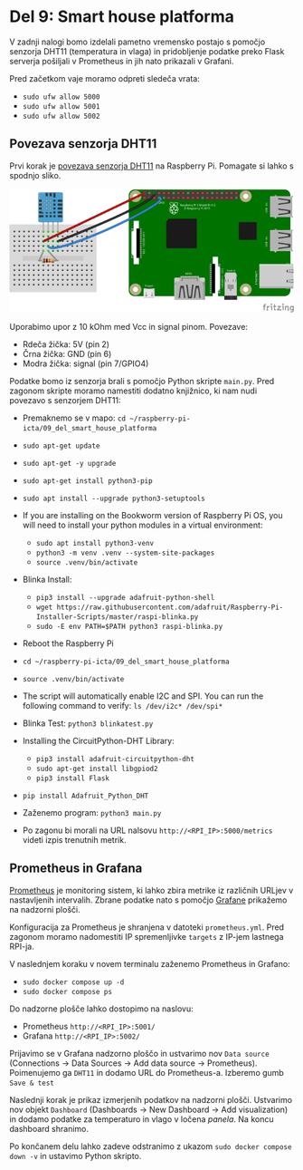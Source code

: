 # Del 9: Smart house platforma

V zadnji nalogi bomo izdelali pametno vremensko postajo s pomočjo senzorja DHT11 (temperatura in vlaga) in pridobljenje podatke preko Flask serverja pošiljali v Prometheus in jih nato prikazali v Grafani.

Pred začetkom vaje moramo odpreti sledeča vrata:
- `sudo ufw allow 5000`
- `sudo ufw allow 5001`
- `sudo ufw allow 5002`

## Povezava senzorja DHT11

Prvi korak je [povezava senzorja DHT11](https://www.circuitbasics.com/how-to-set-up-the-dht11-humidity-sensor-on-the-raspberry-pi/) na Raspberry Pi. Pomagate si lahko s spodnjo sliko.

![DHT11](./dht11.png)

Uporabimo upor z 10 kOhm med Vcc in signal pinom. Povezave:
- Rdeča žička: 5V (pin 2)
- Črna žička: GND (pin 6)
- Modra žička: signal (pin 7/GPIO4)

Podatke bomo iz senzorja brali s pomočjo Python skripte `main.py`. Pred zagonom skripte moramo namestiti dodatno knjižnico, ki nam nudi povezavo s senzorjem DHT11:
- Premaknemo se v mapo: `cd ~/raspberry-pi-icta/09_del_smart_house_platforma`
- `sudo apt-get update`
- `sudo apt-get -y upgrade`
- `sudo apt-get install python3-pip`
- `sudo apt install --upgrade python3-setuptools`
- If you are installing on the Bookworm version of Raspberry Pi OS, you will need to install your python modules in a virtual environment:
    - `sudo apt install python3-venv`
    - `python3 -m venv .venv --system-site-packages`
    - `source .venv/bin/activate`
- Blinka Install:
    - `pip3 install --upgrade adafruit-python-shell`
    - `wget https://raw.githubusercontent.com/adafruit/Raspberry-Pi-Installer-Scripts/master/raspi-blinka.py`
    - `sudo -E env PATH=$PATH python3 raspi-blinka.py`
- Reboot the Raspberry Pi
- `cd ~/raspberry-pi-icta/09_del_smart_house_platforma`
- `source .venv/bin/activate`
- The script will automatically enable I2C and SPI. You can run the following command to verify: `ls /dev/i2c* /dev/spi*`
- Blinka Test: `python3 blinkatest.py`
- Installing the CircuitPython-DHT Library:
    - `pip3 install adafruit-circuitpython-dht`
    - `sudo apt-get install libgpiod2`
    - `pip3 install Flask`



- `pip install Adafruit_Python_DHT`

- Zaženemo program: `python3 main.py`
- Po zagonu bi morali na URL nalsovu `http://<RPI_IP>:5000/metrics` videti izpis trenutnih metrik.

## Prometheus in Grafana

[Prometheus](https://prometheus.io/) je monitoring sistem, ki lahko zbira metrike iz različnih URLjev v nastavljenih intervalih. Zbrane podatke nato s pomočjo [Grafane](https://grafana.com/) prikažemo na nadzorni plošči.
 
Konfiguracija za Prometheus je shranjena v datoteki `prometheus.yml`. Pred zagonom moramo nadomestiti IP spremenljivke `targets` z IP-jem lastnega RPI-ja.

V naslednjem koraku v novem terminalu zaženemo Prometheus in Grafano:
- `sudo docker compose up -d`
- `sudo docker compose ps`

Do nadzorne plošče lahko dostopimo na naslovu:
- Prometheus `http://<RPI_IP>:5001/`
- Grafana `http://<RPI_IP>:5002/`

Prijavimo se v Grafana nadzorno ploščo in ustvarimo nov `Data source` (Connections -> Data Sources -> Add data source -> Prometheus). Poimenujemo ga `DHT11` in dodamo URL do Prometheus-a. Izberemo gumb `Save & test`

Naslednji korak je prikaz izmerjenih podatkov na nadzorni plošči. Ustvarimo nov objekt `Dashboard` (Dashboards -> New Dashboard -> Add visualization) in dodamo podatke za temperaturo in vlago v ločena *panela*. Na koncu dashboard shranimo.

Po končanem delu lahko zadeve odstranimo z ukazom `sudo docker compose down -v` in ustavimo Python skripto.

